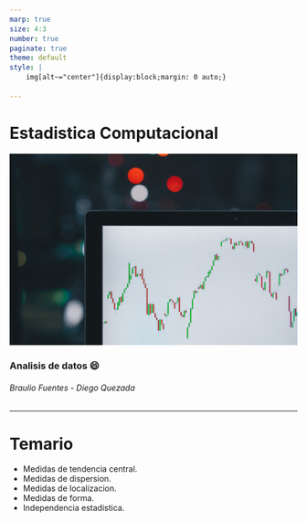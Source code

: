 ```yaml
---
marp: true
size: 4:3
number: true
paginate: true
theme: default
style: |
    img[alt~="center"]{display:block;margin: 0 auto;}

---
```

Estadistica Computacional
===
![center w:600 h:400](./imagenes/boxplot.jpg)
### Analisis de datos :smile:
###### Braulio Fuentes - Diego Quezada

---
# Temario
- Medidas de tendencia central.
- Medidas de dispersion.
- Medidas de localizacion.
- Medidas de forma.
- Independencia estadistica.

